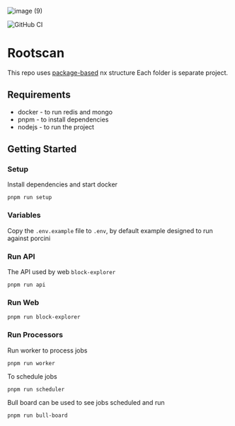 ![image (9)](https://github.com/rootscan/rootscan-io/assets/23193015/42011581-be3d-43f6-bce7-457a3e09db59)

![GitHub CI](https://github.com/rootscan/rootscan-io/actions/workflows/build.yml/badge.svg)

# Rootscan

This repo uses [package-based](https://nx.dev/getting-started/tutorials/package-based-repo-tutorial) nx structure 
Each folder is separate project.


## Requirements

* docker - to run redis and mongo
* pnpm - to install dependencies
* nodejs - to run the project

## Getting Started

### Setup

Install dependencies and start docker

```shell
pnpm run setup
```

### Variables

Copy the `.env.example` file to `.env`, by default example designed to run against porcini

### Run API

The API used by web `block-explorer`

```shell
pnpm run api
```

### Run Web

```shell
pnpm run block-explorer
```

### Run Processors

Run worker to process jobs

```shell
pnpm run worker
```

To schedule jobs

```shell
pnpm run scheduler
```

Bull board can be used to see jobs scheduled and run

```shell
pnpm run bull-board
```
